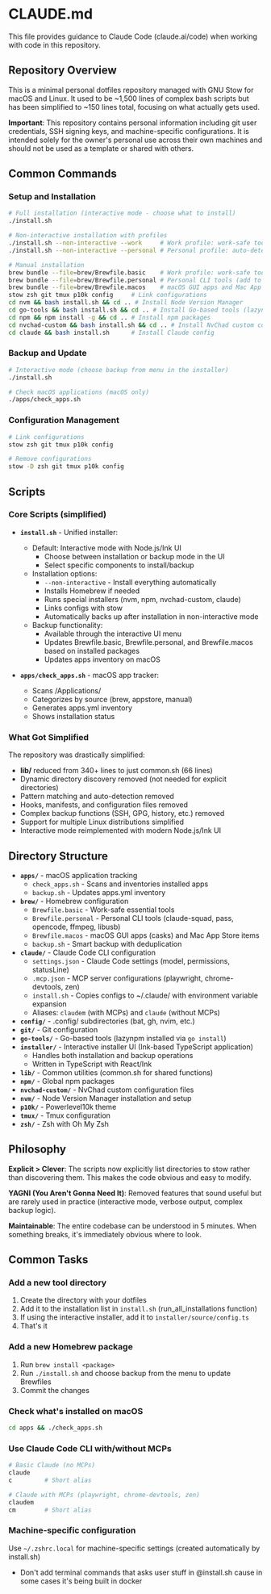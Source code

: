 # CLAUDE.md

This file provides guidance to Claude Code (claude.ai/code) when working with code in this repository.

## Repository Overview

This is a minimal personal dotfiles repository managed with GNU Stow for macOS and Linux. It used to be ~1,500 lines of complex bash scripts but has been simplified to ~150 lines total, focusing on what actually gets used.

**Important**: This repository contains personal information including git user credentials, SSH signing keys, and machine-specific configurations. It is intended solely for the owner's personal use across their own machines and should not be used as a template or shared with others.

## Common Commands

### Setup and Installation
```bash
# Full installation (interactive mode - choose what to install)
./install.sh

# Non-interactive installation with profiles
./install.sh --non-interactive --work     # Work profile: work-safe tools only (default)
./install.sh --non-interactive --personal # Personal profile: auto-detects OS for appropriate tools

# Manual installation
brew bundle --file=brew/Brewfile.basic    # Work profile: work-safe tools only
brew bundle --file=brew/Brewfile.personal # Personal CLI tools (add to basic)
brew bundle --file=brew/Brewfile.macos    # macOS GUI apps and Mac App Store items
stow zsh git tmux p10k config     # Link configurations
cd nvm && bash install.sh && cd .. # Install Node Version Manager
cd go-tools && bash install.sh && cd .. # Install Go-based tools (lazynpm)
cd npm && npm install -g && cd .. # Install npm packages
cd nvchad-custom && bash install.sh && cd .. # Install NvChad custom config
cd claude && bash install.sh      # Install Claude config
```

### Backup and Update
```bash
# Interactive mode (choose backup from menu in the installer)
./install.sh

# Check macOS applications (macOS only)
./apps/check_apps.sh
```

### Configuration Management
```bash
# Link configurations
stow zsh git tmux p10k config

# Remove configurations
stow -D zsh git tmux p10k config
```

## Scripts

### Core Scripts (simplified)

- **`install.sh`** - Unified installer:
  - Default: Interactive mode with Node.js/Ink UI
    - Choose between installation or backup mode in the UI
    - Select specific components to install/backup
  - Installation options:
    - `--non-interactive` - Install everything automatically
    - Installs Homebrew if needed
    - Runs special installers (nvm, npm, nvchad-custom, claude)
    - Links configs with stow
    - Automatically backs up after installation in non-interactive mode
  - Backup functionality:
    - Available through the interactive UI menu
    - Updates Brewfile.basic, Brewfile.personal, and Brewfile.macos based on installed packages
    - Updates apps inventory on macOS

- **`apps/check_apps.sh`** - macOS app tracker:
  - Scans /Applications/
  - Categorizes by source (brew, appstore, manual)
  - Generates apps.yml inventory
  - Shows installation status

### What Got Simplified

The repository was drastically simplified:
- **lib/** reduced from 340+ lines to just common.sh (66 lines)
- Dynamic directory discovery removed (not needed for explicit directories)
- Pattern matching and auto-detection removed
- Hooks, manifests, and configuration files removed
- Complex backup functions (SSH, GPG, history, etc.) removed
- Support for multiple Linux distributions simplified
- Interactive mode reimplemented with modern Node.js/Ink UI

## Directory Structure

- **`apps/`** - macOS application tracking
  - `check_apps.sh` - Scans and inventories installed apps
  - `backup.sh` - Updates apps.yml inventory
- **`brew/`** - Homebrew configuration
  - `Brewfile.basic` - Work-safe essential tools
  - `Brewfile.personal` - Personal CLI tools (claude-squad, pass, opencode, ffmpeg, libusb)
  - `Brewfile.macos` - macOS GUI apps (casks) and Mac App Store items
  - `backup.sh` - Smart backup with deduplication
- **`claude/`** - Claude Code CLI configuration
  - `settings.json` - Claude Code settings (model, permissions, statusLine)
  - `.mcp.json` - MCP server configurations (playwright, chrome-devtools, zen)
  - `install.sh` - Copies configs to ~/.claude/ with environment variable expansion
  - Aliases: `claudem` (with MCPs) and `claude` (without MCPs)
- **`config/`** - .config/ subdirectories (bat, gh, nvim, etc.)
- **`git/`** - Git configuration
- **`go-tools/`** - Go-based tools (lazynpm installed via `go install`)
- **`installer/`** - Interactive installer UI (Ink-based TypeScript application)
  - Handles both installation and backup operations
  - Written in TypeScript with React/Ink
- **`lib/`** - Common utilities (common.sh for shared functions)
- **`npm/`** - Global npm packages
- **`nvchad-custom/`** - NvChad custom configuration files
- **`nvm/`** - Node Version Manager installation and setup
- **`p10k/`** - Powerlevel10k theme
- **`tmux/`** - Tmux configuration
- **`zsh/`** - Zsh with Oh My Zsh

## Philosophy

**Explicit > Clever**: The scripts now explicitly list directories to stow rather than discovering them. This makes the code obvious and easy to modify.

**YAGNI (You Aren't Gonna Need It)**: Removed features that sound useful but are rarely used in practice (interactive mode, verbose output, complex backup logic).

**Maintainable**: The entire codebase can be understood in 5 minutes. When something breaks, it's immediately obvious where to look.

## Common Tasks

### Add a new tool directory
1. Create the directory with your dotfiles
2. Add it to the installation list in `install.sh` (run_all_installations function)
3. If using the interactive installer, add it to `installer/source/config.ts`
4. That's it

### Add a new Homebrew package
1. Run `brew install <package>`
2. Run `./install.sh` and choose backup from the menu to update Brewfiles
3. Commit the changes

### Check what's installed on macOS
```bash
cd apps && ./check_apps.sh
```

### Use Claude Code CLI with/without MCPs
```bash
# Basic Claude (no MCPs)
claude
c         # Short alias

# Claude with MCPs (playwright, chrome-devtools, zen)
claudem
cm        # Short alias
```

### Machine-specific configuration
Use `~/.zshrc.local` for machine-specific settings (created automatically by install.sh)
- Don't add terminal commands that asks user stuff in @install.sh cause in some cases it's being built in docker